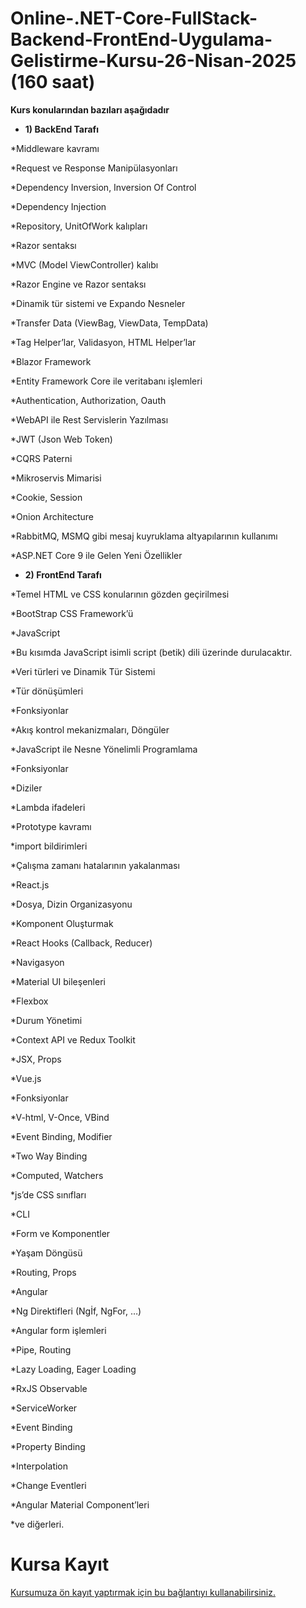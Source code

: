 # Online-.NET-Core-FullStack-Backend-FrontEnd-Uygulama-Gelistirme-Kursu-26-Nisan-2025 (160 saat)

 __Kurs konularından bazıları aşağıdadır__
 
* __1) BackEnd Tarafı__

*Middleware kavramı

*Request ve Response Manipülasyonları

*Dependency Inversion, Inversion Of Control

*Dependency Injection

*Repository, UnitOfWork kalıpları

*Razor sentaksı

*MVC (Model ViewController) kalıbı

*Razor Engine ve Razor sentaksı

*Dinamik tür sistemi ve Expando Nesneler

*Transfer Data (ViewBag, ViewData, TempData)

*Tag Helper’lar, Validasyon, HTML Helper’lar

*Blazor Framework

*Entity Framework Core ile veritabanı işlemleri

*Authentication, Authorization, Oauth

*WebAPI ile Rest Servislerin Yazılması

*JWT (Json Web Token)

*CQRS Paterni

*Mikroservis Mimarisi

*Cookie, Session

*Onion Architecture

*RabbitMQ, MSMQ gibi mesaj kuyruklama altyapılarının kullanımı

*ASP.NET Core 9 ile Gelen Yeni Özellikler

* __2) FrontEnd Tarafı__

*Temel HTML ve CSS konularının gözden geçirilmesi

*BootStrap CSS Framework’ü

*JavaScript

*Bu kısımda JavaScript isimli script (betik) dili üzerinde durulacaktır.

*Veri türleri ve Dinamik Tür Sistemi

*Tür dönüşümleri

*Fonksiyonlar

*Akış kontrol mekanizmaları, Döngüler

*JavaScript ile Nesne Yönelimli Programlama

*Fonksiyonlar

*Diziler

*Lambda ifadeleri

*Prototype kavramı

*import bildirimleri

*Çalışma zamanı hatalarının yakalanması

*React.js

*Dosya, Dizin Organizasyonu

*Komponent Oluşturmak

*React Hooks (Callback, Reducer)

*Navigasyon

*Material UI bileşenleri

*Flexbox

*Durum Yönetimi

*Context API ve Redux Toolkit

*JSX, Props

*Vue.js

*Fonksiyonlar

*V-html, V-Once, VBind

*Event Binding, Modifier

*Two Way Binding

*Computed, Watchers

*js’de CSS sınıfları

*CLI

*Form ve Komponentler

*Yaşam Döngüsü

*Routing, Props

*Angular

*Ng Direktifleri (Ngİf, NgFor, …)

*Angular form işlemleri

*Pipe, Routing

*Lazy Loading, Eager Loading

*RxJS Observable

*ServiceWorker

*Event Binding

*Property Binding

*Interpolation

*Change Eventleri

*Angular Material Component’leri

*ve diğerleri.

# Kursa Kayıt
[Kursumuza ön kayıt yaptırmak için bu bağlantıyı kullanabilirsiniz.]()

